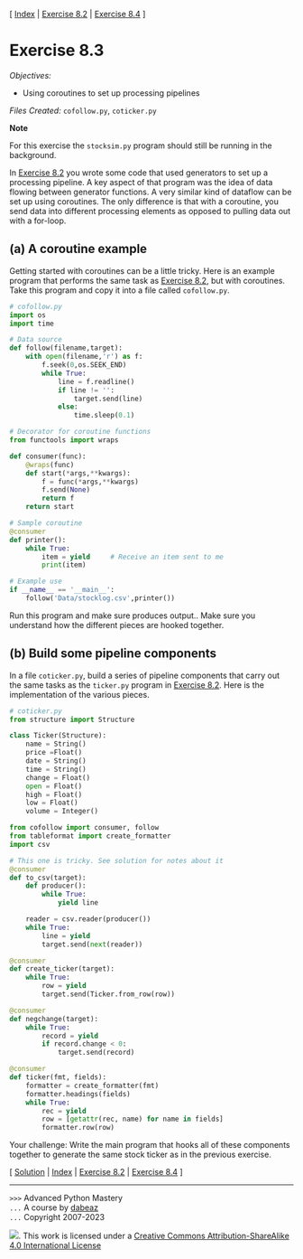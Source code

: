 \[ [Index](index.md) | [Exercise 8.2](ex8_2.md) | [Exercise 8.4](ex8_4.md) \]

# Exercise 8.3

*Objectives:*

- Using coroutines to set up processing pipelines

*Files Created:* `cofollow.py`, `coticker.py`

**Note**

For this exercise the `stocksim.py` program should still be
running in the background.  

In [Exercise 8.2](ex8_2.md) you wrote some code that used
generators to set up a processing pipeline.  A key aspect of that
program was the idea of data flowing between generator functions.  A
very similar kind of dataflow can be set up using coroutines.  The
only difference is that with a coroutine, you send data into different
processing elements as opposed to pulling data out with a for-loop.

## (a) A coroutine example

Getting started with coroutines can be a little tricky.  Here is an
example program that performs the same task as
[Exercise 8.2](ex8_2.md), but with coroutines.  Take this program
and copy it into a file called `cofollow.py`.

```python
# cofollow.py
import os
import time

# Data source
def follow(filename,target):
    with open(filename,'r') as f:
        f.seek(0,os.SEEK_END)
        while True:
            line = f.readline()
            if line != '':
                target.send(line)
            else:
                time.sleep(0.1)

# Decorator for coroutine functions
from functools import wraps

def consumer(func):
    @wraps(func)
    def start(*args,**kwargs):
        f = func(*args,**kwargs)
        f.send(None)
        return f
    return start

# Sample coroutine
@consumer
def printer():
    while True:
        item = yield     # Receive an item sent to me
        print(item)

# Example use
if __name__ == '__main__':
    follow('Data/stocklog.csv',printer())
```

Run this program and make sure produces output..   Make sure you understand how the different pieces are hooked together.

## (b) Build some pipeline components

In a file `coticker.py`, build a series of pipeline components that carry out the same tasks as
the `ticker.py` program in [Exercise 8.2](ex8_2.md).  Here is the implementation of the
various pieces.

```python
# coticker.py
from structure import Structure

class Ticker(Structure):
    name = String()
    price =Float()
    date = String()
    time = String()
    change = Float()
    open = Float()
    high = Float()
    low = Float()
    volume = Integer()

from cofollow import consumer, follow
from tableformat import create_formatter
import csv

# This one is tricky. See solution for notes about it
@consumer
def to_csv(target):
    def producer():
        while True:
            yield line

    reader = csv.reader(producer())
    while True:
        line = yield
        target.send(next(reader))

@consumer
def create_ticker(target):
    while True:
        row = yield
        target.send(Ticker.from_row(row))

@consumer
def negchange(target):
    while True:
        record = yield
        if record.change < 0:
            target.send(record)

@consumer
def ticker(fmt, fields):
    formatter = create_formatter(fmt)
    formatter.headings(fields)
    while True:
        rec = yield
        row = [getattr(rec, name) for name in fields]
        formatter.row(row)
```

Your challenge: Write the main program that hooks all of these components together to 
generate the same stock ticker as in the previous exercise.

\[ [Solution](soln8_3.md) | [Index](index.md) | [Exercise 8.2](ex8_2.md) | [Exercise 8.4](ex8_4.md) \]

----
`>>>` Advanced Python Mastery  
`...` A course by [dabeaz](https://www.dabeaz.com)  
`...` Copyright 2007-2023  

![](https://i.creativecommons.org/l/by-sa/4.0/88x31.png). This work is licensed under a [Creative Commons Attribution-ShareAlike 4.0 International License](http://creativecommons.org/licenses/by-sa/4.0/)
